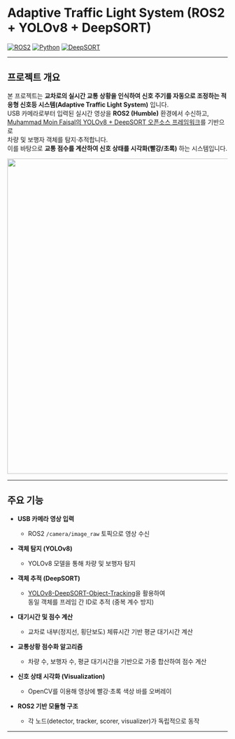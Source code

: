 # Adaptive Traffic Light System (ROS2 + YOLOv8 + DeepSORT)

[![ROS2](https://img.shields.io/badge/ROS2-Humble-blue)](https://docs.ros.org/en/humble/)
[![Python](https://img.shields.io/badge/Python-3.10+-yellow)](https://www.python.org/)
[![DeepSORT](https://img.shields.io/badge/Tracker-DeepSORT-green)](https://github.com/MuhammadMoinFaisal/YOLOv8-DeepSORT-Object-Tracking)

---

## 프로젝트 개요

 본 프로젝트는 **교차로의 실시간 교통 상황을 인식하여 신호 주기를 자동으로 조정하는 적응형 신호등 시스템(Adaptive Traffic Light System)** 입니다.  
USB 카메라로부터 입력된 실시간 영상을 **ROS2 (Humble)** 환경에서 수신하고,  
[Muhammad Moin Faisal의 YOLOv8 + DeepSORT 오픈소스 프레임워크](https://github.com/MuhammadMoinFaisal/YOLOv8-DeepSORT-Object-Tracking)를 기반으로  
차량 및 보행자 객체를 탐지·추적합니다.  
이를 바탕으로 **교통 점수를 계산하여 신호 상태를 시각화(빨강/초록)** 하는 시스템입니다.

<p align="center">
  <img src="docs/system_architecture.png" width="720">
</p>

---

## 주요 기능

- **USB 카메라 영상 입력**  
  - ROS2 `/camera/image_raw` 토픽으로 영상 수신  

- **객체 탐지 (YOLOv8)**  
  - YOLOv8 모델을 통해 차량 및 보행자 탐지  

- **객체 추적 (DeepSORT)**  
  - [YOLOv8-DeepSORT-Object-Tracking](https://github.com/MuhammadMoinFaisal/YOLOv8-DeepSORT-Object-Tracking)을 활용하여  
    동일 객체를 프레임 간 ID로 추적 (중복 계수 방지)  

- **대기시간 및 점수 계산**  
  - 교차로 내부(정지선, 횡단보도) 체류시간 기반 평균 대기시간 계산  

- **교통상황 점수화 알고리즘**
  - 차량 수, 보행자 수, 평균 대기시간을 기반으로 가중 합산하여 점수 계산

- **신호 상태 시각화 (Visualization)**  
  - OpenCV를 이용해 영상에 빨강·초록 색상 바를 오버레이  

- **ROS2 기반 모듈형 구조**  
  - 각 노드(detector, tracker, scorer, visualizer)가 독립적으로 동작  

---


